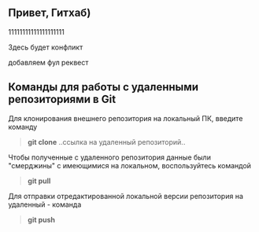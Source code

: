 ## Привет, Гитхаб)

11111111111111111111

Здесь будет конфликт

добавляем фул реквест

Команды для работы с удаленными репозиториями в Git
---
Для клонирования внешнего репозитория на локальный ПК, введите команду
> **git clone** ..ссылка на удаленный репозиторий..

Чтобы полученные с удаленного репозитория данные были "смерджины" с имеющимися на локальном, воспользуйтесь командой
> **git pull**

Для отправки отредактированной локальной версии репозитория на удаленный - команда
> **git push**
